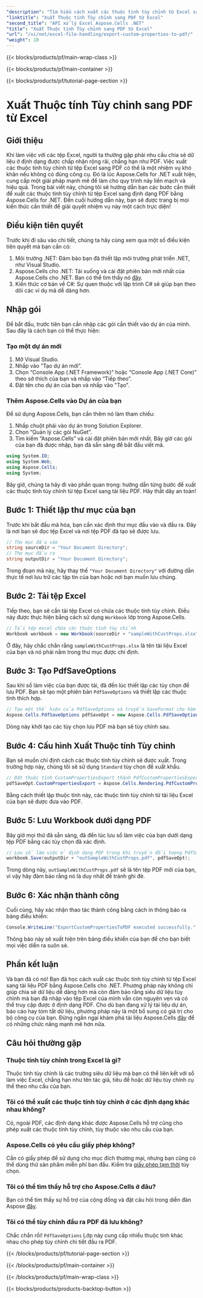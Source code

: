 ```yaml
---
"description": "Tìm hiểu cách xuất các thuộc tính tùy chỉnh từ Excel sang PDF bằng Aspose.Cells cho .NET trong hướng dẫn từng bước này. Tối ưu hóa việc chia sẻ dữ liệu của bạn."
"linktitle": "Xuất Thuộc tính Tùy chỉnh sang PDF từ Excel"
"second_title": "API xử lý Excel Aspose.Cells .NET"
"title": "Xuất Thuộc tính Tùy chỉnh sang PDF từ Excel"
"url": "/vi/net/excel-file-handling/export-custom-properties-to-pdf/"
"weight": 10
---
```


{{< blocks/products/pf/main-wrap-class >}}

{{< blocks/products/pf/main-container >}}

{{< blocks/products/pf/tutorial-page-section >}}

# Xuất Thuộc tính Tùy chỉnh sang PDF từ Excel

## Giới thiệu
Khi làm việc với các tệp Excel, người ta thường gặp phải nhu cầu chia sẻ dữ liệu ở định dạng được chấp nhận rộng rãi, chẳng hạn như PDF. Việc xuất các thuộc tính tùy chỉnh từ tệp Excel sang PDF có thể là một nhiệm vụ khó khăn nếu không có đúng công cụ. Đó là lúc Aspose.Cells for .NET xuất hiện, cung cấp một giải pháp mạnh mẽ để làm cho quy trình này liền mạch và hiệu quả. Trong bài viết này, chúng tôi sẽ hướng dẫn bạn các bước cần thiết để xuất các thuộc tính tùy chỉnh từ tệp Excel sang định dạng PDF bằng Aspose.Cells for .NET. Đến cuối hướng dẫn này, bạn sẽ được trang bị mọi kiến thức cần thiết để giải quyết nhiệm vụ này một cách trực diện!
## Điều kiện tiên quyết
Trước khi đi sâu vào chi tiết, chúng ta hãy cùng xem qua một số điều kiện tiên quyết mà bạn cần có:
1. Môi trường .NET: Đảm bảo bạn đã thiết lập môi trường phát triển .NET, như Visual Studio.
2. Aspose.Cells cho .NET: Tải xuống và cài đặt phiên bản mới nhất của Aspose.Cells cho .NET. Bạn có thể tìm thấy nó [đây](https://releases.aspose.com/cells/net/).
3. Kiến thức cơ bản về C#: Sự quen thuộc với lập trình C# sẽ giúp bạn theo dõi các ví dụ mã dễ dàng hơn.
## Nhập gói
Để bắt đầu, trước tiên bạn cần nhập các gói cần thiết vào dự án của mình. Sau đây là cách bạn có thể thực hiện:
### Tạo một dự án mới
1. Mở Visual Studio.
2. Nhấp vào “Tạo dự án mới”.
3. Chọn “Console App (.NET Framework)” hoặc “Console App (.NET Core)” theo sở thích của bạn và nhấp vào “Tiếp theo”.
4. Đặt tên cho dự án của bạn và nhấp vào "Tạo".
### Thêm Aspose.Cells vào Dự án của bạn
Để sử dụng Aspose.Cells, bạn cần thêm nó làm tham chiếu:
1. Nhấp chuột phải vào dự án trong Solution Explorer.
2. Chọn “Quản lý các gói NuGet”.
3. Tìm kiếm “Aspose.Cells” và cài đặt phiên bản mới nhất.
Bây giờ các gói của bạn đã được nhập, bạn đã sẵn sàng để bắt đầu viết mã.

```csharp
using System.IO;
using System.Web;
using Aspose.Cells;
using System;
```

Bây giờ, chúng ta hãy đi vào phần quan trọng: hướng dẫn từng bước để xuất các thuộc tính tùy chỉnh từ tệp Excel sang tài liệu PDF. Hãy thắt dây an toàn!
## Bước 1: Thiết lập thư mục của bạn
Trước khi bắt đầu mã hóa, bạn cần xác định thư mục đầu vào và đầu ra. Đây là nơi bạn sẽ đọc tệp Excel và nơi tệp PDF đã tạo sẽ được lưu.
```csharp
// Thư mục đầu vào
string sourceDir = "Your Document Directory";
// Thư mục đầu ra
string outputDir = "Your Document Directory";
```
Trong đoạn mã này, hãy thay thế `"Your Document Directory"` với đường dẫn thực tế nơi lưu trữ các tập tin của bạn hoặc nơi bạn muốn lưu chúng.
## Bước 2: Tải tệp Excel
Tiếp theo, bạn sẽ cần tải tệp Excel có chứa các thuộc tính tùy chỉnh. Điều này được thực hiện bằng cách sử dụng `Workbook` lớp trong Aspose.Cells.
```csharp
// Tải tệp excel chứa các thuộc tính tùy chỉnh
Workbook workbook = new Workbook(sourceDir + "sampleWithCustProps.xlsx");
```
Ở đây, hãy chắc chắn rằng `sampleWithCustProps.xlsx` là tên tài liệu Excel của bạn và nó phải nằm trong thư mục được chỉ định.
## Bước 3: Tạo PdfSaveOptions
Sau khi sổ làm việc của bạn được tải, đã đến lúc thiết lập các tùy chọn để lưu PDF. Bạn sẽ tạo một phiên bản `PdfSaveOptions` và thiết lập các thuộc tính thích hợp.
```csharp
// Tạo một thể hiện của PdfSaveOptions và truyền SaveFormat cho hàm tạo
Aspose.Cells.PdfSaveOptions pdfSaveOpt = new Aspose.Cells.PdfSaveOptions();
```
Dòng này khởi tạo các tùy chọn lưu PDF mà bạn sẽ tùy chỉnh sau.
## Bước 4: Cấu hình Xuất Thuộc tính Tùy chỉnh
Bạn sẽ muốn chỉ định cách các thuộc tính tùy chỉnh sẽ được xuất. Trong trường hợp này, chúng tôi sẽ sử dụng `Standard` tùy chọn để xuất khẩu.
```csharp
// Đặt thuộc tính CustomPropertiesExport thành PdfCustomPropertiesExport.Standard
pdfSaveOpt.CustomPropertiesExport = Aspose.Cells.Rendering.PdfCustomPropertiesExport.Standard;
```
Bằng cách thiết lập thuộc tính này, các thuộc tính tùy chỉnh từ tài liệu Excel của bạn sẽ được đưa vào PDF.
## Bước 5: Lưu Workbook dưới dạng PDF
Bây giờ mọi thứ đã sẵn sàng, đã đến lúc lưu sổ làm việc của bạn dưới dạng tệp PDF bằng các tùy chọn đã xác định.
```csharp
// Lưu sổ làm việc ở định dạng PDF trong khi truyền đối tượng PdfSaveOptions
workbook.Save(outputDir + "outSampleWithCustProps.pdf", pdfSaveOpt);
```
Trong dòng này, `outSampleWithCustProps.pdf` sẽ là tên tệp PDF mới của bạn, vì vậy hãy đảm bảo rằng nó là duy nhất để tránh ghi đè.
## Bước 6: Xác nhận thành công
Cuối cùng, hãy xác nhận thao tác thành công bằng cách in thông báo ra bảng điều khiển:
```csharp
Console.WriteLine("ExportCustomPropertiesToPDF executed successfully.");
```
Thông báo này sẽ xuất hiện trên bảng điều khiển của bạn để cho bạn biết mọi việc diễn ra suôn sẻ.
## Phần kết luận
Và bạn đã có nó! Bạn đã học cách xuất các thuộc tính tùy chỉnh từ tệp Excel sang tài liệu PDF bằng Aspose.Cells cho .NET. Phương pháp này không chỉ giúp chia sẻ dữ liệu dễ dàng hơn mà còn đảm bảo rằng siêu dữ liệu tùy chỉnh mà bạn đã nhập vào tệp Excel của mình vẫn còn nguyên vẹn và có thể truy cập được ở định dạng PDF. Cho dù bạn đang xử lý tài liệu dự án, báo cáo hay tóm tắt dữ liệu, phương pháp này là một bổ sung có giá trị cho bộ công cụ của bạn. Đừng ngần ngại khám phá tài liệu Aspose.Cells [đây](https://reference.aspose.com/cells/net/) để có những chức năng mạnh mẽ hơn nữa.
## Câu hỏi thường gặp
### Thuộc tính tùy chỉnh trong Excel là gì?
Thuộc tính tùy chỉnh là các trường siêu dữ liệu mà bạn có thể liên kết với sổ làm việc Excel, chẳng hạn như tên tác giả, tiêu đề hoặc dữ liệu tùy chỉnh cụ thể theo nhu cầu của bạn.
### Tôi có thể xuất các thuộc tính tùy chỉnh ở các định dạng khác nhau không?
Có, ngoài PDF, các định dạng khác được Aspose.Cells hỗ trợ cũng cho phép xuất các thuộc tính tùy chỉnh, tùy thuộc vào nhu cầu của bạn.
### Aspose.Cells có yêu cầu giấy phép không?
Cần có giấy phép để sử dụng cho mục đích thương mại, nhưng bạn cũng có thể dùng thử sản phẩm miễn phí ban đầu. Kiểm tra [giấy phép tạm thời](https://purchase.aspose.com/temporary-license/) tùy chọn.
### Tôi có thể tìm thấy hỗ trợ cho Aspose.Cells ở đâu?
Bạn có thể tìm thấy sự hỗ trợ của cộng đồng và đặt câu hỏi trong diễn đàn Aspose [đây](https://forum.aspose.com/c/cells/9).
### Tôi có thể tùy chỉnh đầu ra PDF đã lưu không?
Chắc chắn rồi! `PdfSaveOptions` Lớp này cung cấp nhiều thuộc tính khác nhau cho phép tùy chỉnh chi tiết đầu ra PDF.

{{< /blocks/products/pf/tutorial-page-section >}}

{{< /blocks/products/pf/main-container >}}

{{< /blocks/products/pf/main-wrap-class >}}

{{< blocks/products/products-backtop-button >}}